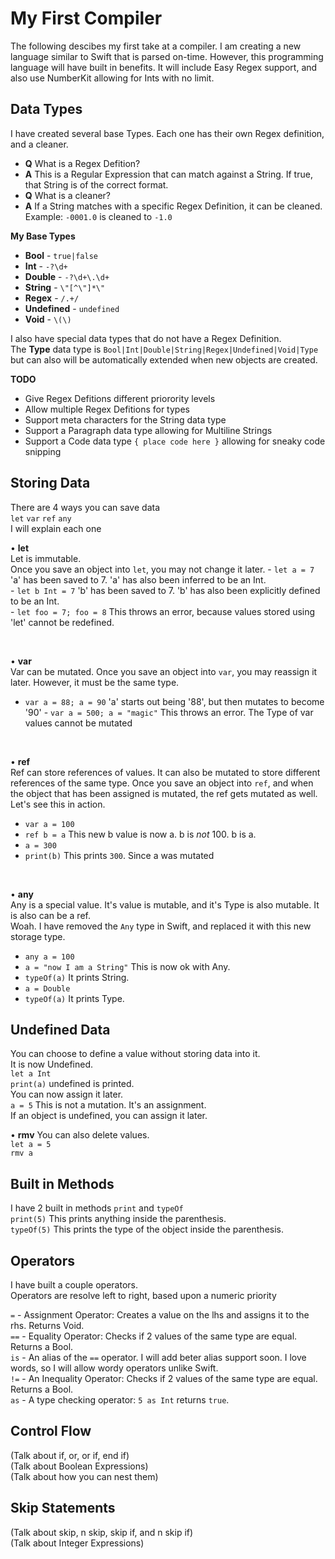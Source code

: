 # My First Compiler
The following descibes my first take at a compiler. I am creating a new language similar to Swift that is parsed on-time. However, this programming language will have built in benefits. It will include Easy Regex support, and also use NumberKit allowing for Ints with no limit.


## Data Types
I have created several base Types. Each one has their own Regex definition, and a cleaner.<br>
 - **Q** What is a Regex Defition?<br>
 - **A** This is a Regular Expression that can match against a String. If true, that String is of the correct format.
 - **Q** What is a cleaner?
 - **A** If a String matches with a specific Regex Definition, it can be cleaned. Example: `-0001.0` is cleaned to `-1.0`
 
**My Base Types**
 - **Bool** - `true|false`
 - **Int** - `-?\d+`
 - **Double** - `-?\d+\.\d+`
 - **String** - `\"[^\"]*\"`
 - **Regex** - `/.+/`
 - **Undefined** - `undefined`
 - **Void** - `\(\)`
 
I also have special data types that do not have a Regex Definition.<br>
The **Type** data type is `Bool|Int|Double|String|Regex|Undefined|Void|Type` but can also will be automatically extended when new objects are created.

**TODO**
 - Give Regex Defitions different priorority levels
 - Allow multiple Regex Defitions for types
 - Support meta characters for the String data type
 - Support a Paragraph data type allowing for Multiline Strings
 - Support a Code data type `{ place code here }` allowing for sneaky code snipping

## Storing Data
There are 4 ways you can save data<br>
`let` `var` `ref` `any`<br>
I will explain each one

• **let**<br>
Let is immutable.<br>
Once you save an object into `let`, you may not change it later.
 - `let a = 7` 'a' has been saved to 7. 'a' has also been inferred to be an Int.<br>
 - `let b Int = 7` 'b' has been saved to 7. 'b' has also been explicitly defined to be an Int.<br>
 - `let foo = 7; foo = 8` This throws an error, because values stored using 'let' cannot be redefined.

<br>

• **var**<br>
Var can be mutated.
Once you save an object into `var`, you may reassign it later. However, it must be the same type.
 - `var a = 88; a = 90` 'a' starts out being '88', but then mutates to become '90'
 - `var a = 500; a = "magic"` This throws an error. The Type of var values cannot be mutated

<br>

• **ref**<br>
Ref can store references of values. It can also be mutated to store different references of the same type.
Once you save an object into `ref`, and when the object that has been assigned is mutated, the ref gets mutated as well.<br>
Let's see this in action.

 - `var a = 100`
 - `ref b = a` This new b value is now a. b is *not* 100. b is a.
 - `a = 300`
 - `print(b)` This prints `300`. Since a was mutated

<br>

• **any**<br>
Any is a special value. It's value is mutable, and it's Type is also mutable. It is also can be a ref.<br>
Woah.
I have removed the `Any` type in Swift, and replaced it with this new storage type.

 - `any a = 100`
 - `a = "now I am a String"` This is now ok with Any.
 - `typeOf(a)` It prints String.
 - `a = Double`
 - `typeOf(a)` It prints Type.
 

## Undefined Data
You can choose to define a value without storing data into it.<br>
It is now Undefined.<br>
`let a Int`<br>
`print(a)` undefined is printed.<br>
You can now assign it later.<br>
`a = 5`
This is not a mutation. It's an assignment.<br>
If an object is undefined, you can assign it later.

• **rmv**
You can also delete values.<br>
`let a = 5`<br>
`rmv a `

## Built in Methods
I have 2 built in methods `print` and `typeOf`<br>
`print(5)` This prints anything inside the parenthesis.<br>
`typeOf(5)` This prints the type of the object inside the parenthesis.

## Operators
I have built a couple operators.<br>
Operators are resolve left to right, based upon a numeric priority

`=` - Assignment Operator: Creates a value on the lhs and assigns it to the rhs. Returns Void.<br>
`==` - Equality Operator: Checks if 2 values of the same type are equal. Returns a Bool.<br>
`is` - An alias of the `==` operator. I will add beter alias support soon. I love words, so I will allow wordy operators unlike Swift.<br>
`!=` - An Inequality Operator: Checks if 2 values of the same type are equal. Returns a Bool.<br>
`as` - A type checking operator: `5 as Int` returns `true`.

## Control Flow
(Talk about if, or, or if, end if)<br>(Talk about Boolean Expressions)<br>(Talk about how you can nest them)

## Skip Statements
(Talk about skip, n skip, skip if, and n skip if)<br>(Talk about Integer Expressions)
